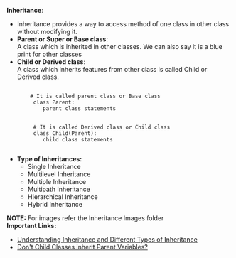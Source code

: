 <b>Inheritance</b>: <br>
<ul>
    <li>Inheritance provides a way to access method of one class in other class
        without modifying it. 
    </li>
    <li><b>Parent or Super or Base class</b>: <br>
           A class which is inherited in other classes. We can also say it is a blue
           print for other classes
    </li>
    <li><b>Child or Derived class</b>:<br>
           A class which inherits features from other class is called Child or Derived
           class.<br>
    <pre><code>
    # It is called parent class or Base class
     class Parent:
        parent class statements <br><br>
     # It is called Derived class or Child class
     class Child(Parent):
        child class statements
    </code></pre>
    </li>
    <li>
        <b>Type of Inheritances:</b><br>
            <ul>
                <li> Single Inheritance </li>
                <li> Multilevel Inheritance </li>
                <li> Multiple Inheritance </li>
                <li> Multipath Inheritance </li>
                <li> Hierarchical Inheritance </li>
                <li> Hybrid Inheritance </li>
            </ul>
    </li>
</ul>
<strong>NOTE:</strong> For images refer the Inheritance Images folder<br>
<b>Important Links:</b> <br>
<ul>
    <li><a href="https://www.dotnettricks.com/learn/oops/understanding-inheritance-and-different-types-of-inheritance">
    Understanding Inheritance and Different Types of Inheritance</a></li>
    <li><a href="https://www.codecademy.com/forum_questions/560afacd86f552c8a70001dd">Don't Child Classes inherit Parent Variables?</a></li>
</ul>



